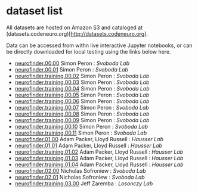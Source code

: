 # dataset list

All datasets are hosted on Amazon S3 and cataloged at (datasets.codeneuro.org)[http://datasets.codeneuro.org]. 

Data can be accessed from withn live interactive Jupyter notebooks, or can be directly downloaded for local testing using the links below here.

- [neurofinder.00.00](https://s3.amazonaws.com/neuro.datasets/challenges/neurofinder/neurofinder.00.00.zip) Simon Peron : *Svoboda Lab*
- [neurofinder.00.01](https://s3.amazonaws.com/neuro.datasets/challenges/neurofinder/neurofinder.00.01.zip) Simon Peron : *Svoboda Lab*
- [neurofinder.training.00.02]() Simon Peron : *Svoboda Lab*
- [neurofinder.training.00.03]() Simon Peron : *Svoboda Lab*
- [neurofinder.training.00.04]() Simon Peron : *Svoboda Lab*
- [neurofinder.training.00.05]() Simon Peron : *Svoboda Lab*
- [neurofinder.training.00.06]() Simon Peron : *Svoboda Lab*
- [neurofinder.training.00.07]() Simon Peron : *Svoboda Lab*
- [neurofinder.training.00.08]() Simon Peron : *Svoboda Lab*
- [neurofinder.training.00.09]() Simon Peron : *Svoboda Lab*
- [neurofinder.training.00.10]() Simon Peron : *Svoboda Lab*
- [neurofinder.training.00.11]() Simon Peron : *Svoboda Lab*
- [neurofinder.01.00](https://s3.amazonaws.com/neuro.datasets/challenges/neurofinder/neurofinder.01.00.zip) Adam Packer, Lloyd Russell : *Hausser Lab*
- [neurofinder.01.01](https://s3.amazonaws.com/neuro.datasets/challenges/neurofinder/neurofinder.01.01.zip) Adam Packer, Lloyd Russell : *Hausser Lab*
- [neurofinder.training.01.02]() Adam Packer, Lloyd Russell : *Hausser Lab*
- [neurofinder.training.01.03]() Adam Packer, Lloyd Russell : *Hausser Lab*
- [neurofinder.training.01.04]() Adam Packer, Lloyd Russell : *Hausser Lab*
- [neurofinder.02.00](https://s3.amazonaws.com/neuro.datasets/challenges/neurofinder/neurofinder.02.00.zip) Nicholas Sofroniew : *Svoboda Lab*
- [neurofinder.02.01](https://s3.amazonaws.com/neuro.datasets/challenges/neurofinder/neurofinder.02.01.zip) Nicholas Sofroniew : *Svoboda Lab*
- [neurofinder.training.03.00]() Jeff Zaremba : *Losonczy Lab*
